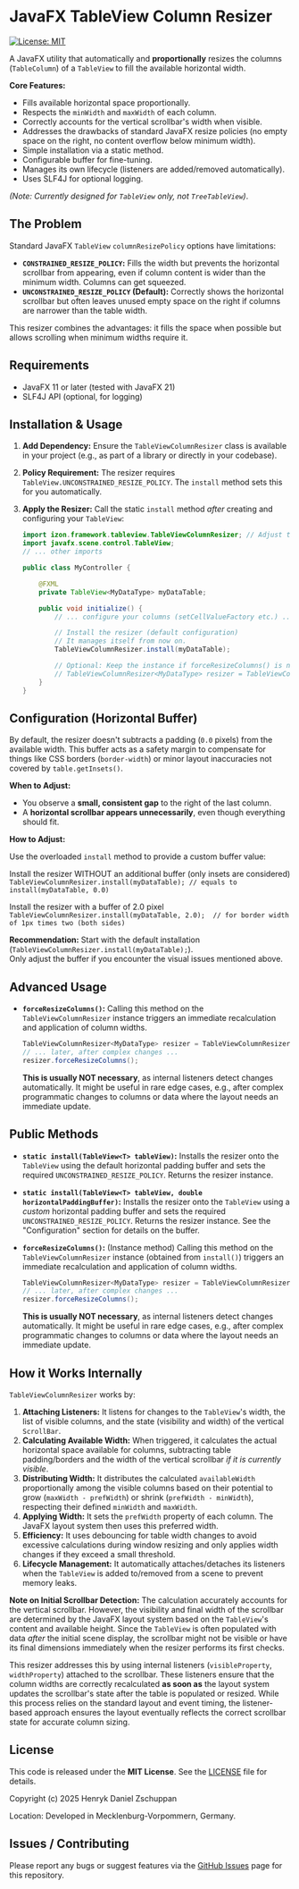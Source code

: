 # JavaFX TableView Column Resizer

[![License: MIT](https://img.shields.io/badge/License-MIT-yellow.svg)](https://opensource.org/licenses/MIT)

A JavaFX utility that automatically and **proportionally** resizes the columns (`TableColumn`) of a `TableView` to fill the available horizontal width.

**Core Features:**

*   Fills available horizontal space proportionally.
*   Respects the `minWidth` and `maxWidth` of each column.
*   Correctly accounts for the vertical scrollbar's width when visible.
*   Addresses the drawbacks of standard JavaFX resize policies (no empty space on the right, no content overflow below minimum width).
*   Simple installation via a static method.
*   Configurable buffer for fine-tuning.
*   Manages its own lifecycle (listeners are added/removed automatically).
*   Uses SLF4J for optional logging.

*(Note: Currently designed for `TableView` only, not `TreeTableView`)*.

## The Problem

Standard JavaFX `TableView` `columnResizePolicy` options have limitations:

*   **`CONSTRAINED_RESIZE_POLICY`:** Fills the width but prevents the horizontal scrollbar from appearing, even if column content is wider than the minimum width. Columns can get squeezed.
*   **`UNCONSTRAINED_RESIZE_POLICY` (Default):** Correctly shows the horizontal scrollbar but often leaves unused empty space on the right if columns are narrower than the table width.

This resizer combines the advantages: it fills the space when possible but allows scrolling when minimum widths require it.

## Requirements

*   JavaFX 11 or later (tested with JavaFX 21)
*   SLF4J API (optional, for logging)

## Installation & Usage

1.  **Add Dependency:** Ensure the `TableViewColumnResizer` class is available in your project (e.g., as part of a library or directly in your codebase).
2.  **Policy Requirement:** The resizer requires `TableView.UNCONSTRAINED_RESIZE_POLICY`. The `install` method sets this for you automatically.
3.  **Apply the Resizer:** Call the static `install` method *after* creating and configuring your `TableView`:

    ```java
    import izon.framework.tableview.TableViewColumnResizer; // Adjust the import path
    import javafx.scene.control.TableView;
    // ... other imports

    public class MyController {

        @FXML
        private TableView<MyDataType> myDataTable;

        public void initialize() {
            // ... configure your columns (setCellValueFactory etc.) ...

            // Install the resizer (default configuration)
            // It manages itself from now on.
            TableViewColumnResizer.install(myDataTable);

            // Optional: Keep the instance if forceResizeColumns() is needed later
            // TableViewColumnResizer<MyDataType> resizer = TableViewColumnResizer.install(myDataTable);
        }
    }
    ```

## Configuration (Horizontal Buffer)

By default, the resizer doesn't subtracts a padding (`0.0` pixels) from the available width. This buffer acts as a safety margin to compensate for things like CSS borders (`border-width`) or minor layout inaccuracies not covered by `table.getInsets()`.

**When to Adjust:**

*   You observe a **small, consistent gap** to the right of the last column.
*   A **horizontal scrollbar appears unnecessarily**, even though everything should fit.  
   
**How to Adjust:**

Use the overloaded `install` method to provide a custom buffer value:

Install the resizer WITHOUT an additional buffer (only insets are considered)  
`TableViewColumnResizer.install(myDataTable); // equals to install(myDataTable, 0.0)`

Install the resizer with a buffer of 2.0 pixel  
`TableViewColumnResizer.install(myDataTable, 2.0);  // for border width of 1px times two (both sides)`

**Recommendation:** Start with the default installation (`TableViewColumnResizer.install(myDataTable);`).  
Only adjust the buffer if you encounter the visual issues mentioned above.

## Advanced Usage

*   **`forceResizeColumns()`:**
    Calling this method on the `TableViewColumnResizer` instance triggers an immediate recalculation and application of column widths.
    ```java
    TableViewColumnResizer<MyDataType> resizer = TableViewColumnResizer.install(myDataTable);
    // ... later, after complex changes ...
    resizer.forceResizeColumns();
    ```
    **This is usually NOT necessary**, as internal listeners detect changes automatically. It might be useful in rare edge cases, e.g., after complex programmatic changes to columns or data where the layout needs an immediate update.


## Public Methods

*   **`static install(TableView<T> tableView)`:**
    Installs the resizer onto the `TableView` using the default horizontal padding buffer and sets the required `UNCONSTRAINED_RESIZE_POLICY`. Returns the resizer instance.

*   **`static install(TableView<T> tableView, double horizontalPaddingBuffer)`:**
    Installs the resizer onto the `TableView` using a *custom* horizontal padding buffer and sets the required `UNCONSTRAINED_RESIZE_POLICY`. Returns the resizer instance. See the "Configuration" section for details on the buffer.

*   **`forceResizeColumns()`:**
    (Instance method) Calling this method on the `TableViewColumnResizer` instance (obtained from `install()`) triggers an immediate recalculation and application of column widths.
    ```java
    TableViewColumnResizer<MyDataType> resizer = TableViewColumnResizer.install(myDataTable);
    // ... later, after complex changes ...
    resizer.forceResizeColumns();
    ```
    **This is usually NOT necessary**, as internal listeners detect changes automatically. It might be useful in rare edge cases, e.g., after complex programmatic changes to columns or data where the layout needs an immediate update.

## How it Works Internally

`TableViewColumnResizer` works by:

1.  **Attaching Listeners:** It listens for changes to the `TableView`'s width, the list of visible columns, and the state (visibility and width) of the vertical `ScrollBar`.
2.  **Calculating Available Width:** When triggered, it calculates the actual horizontal space available for columns, subtracting table padding/borders and the width of the vertical scrollbar *if it is currently visible*.
3.  **Distributing Width:** It distributes the calculated `availableWidth` proportionally among the visible columns based on their potential to grow (`maxWidth - prefWidth`) or shrink (`prefWidth - minWidth`), respecting their defined `minWidth` and `maxWidth`.
4.  **Applying Width:** It sets the `prefWidth` property of each column. The JavaFX layout system then uses this preferred width.
5.  **Efficiency:** It uses debouncing for table width changes to avoid excessive calculations during window resizing and only applies width changes if they exceed a small threshold.
6.  **Lifecycle Management:** It automatically attaches/detaches its listeners when the `TableView` is added to/removed from a scene to prevent memory leaks.


**Note on Initial Scrollbar Detection:** The calculation accurately accounts for the vertical scrollbar. However, the visibility and final width of the scrollbar are determined by the JavaFX layout system based on the `TableView`'s content and available height. Since the `TableView` is often populated with data *after* the initial scene display, the scrollbar might not be visible or have its final dimensions immediately when the resizer performs its first checks.

This resizer addresses this by using internal listeners (`visibleProperty`, `widthProperty`) attached to the scrollbar. These listeners ensure that the column widths are correctly recalculated **as soon as** the layout system updates the scrollbar's state after the table is populated or resized. While this process relies on the standard layout and event timing, the listener-based approach ensures the layout eventually reflects the correct scrollbar state for accurate column sizing.

## License

This code is released under the **MIT License**. See the [LICENSE](LICENSE) file for details.

Copyright (c) 2025 Henryk Daniel Zschuppan

Location:
Developed in Mecklenburg-Vorpommern, Germany.

## Issues / Contributing

Please report any bugs or suggest features via the [GitHub Issues](https://github.com/HenrykZschuppan/TableViewColumnResizer/issues) page for this repository.

